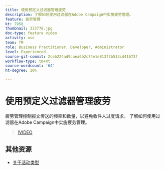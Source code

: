 ```yaml
---
title: 使用预定义过滤器管理疲劳
description: 了解如何使用过滤器在Adobe Campaign中实施疲劳管理。
feature: 疲劳管理
kt: 7958
thumbnail: 333778.jpg
doc-type: feature video
activity: use
team: TM
role: Business Practitioner, Developer, Administrator
level: Experienced
source-git-commit: 2ceb224ad9caea6b2c74e1e813f2b513cd41673f
workflow-type: tm+mt
source-wordcount: '64'
ht-degree: 10%

---
```



# 使用预定义过滤器管理疲劳

疲劳管理控制报文传送的频率和数量，以避免收件人过度请求。
了解如何使用过滤器在Adobe Campaign中实施疲劳管理。

>[!VIDEO](https://video.tv.adobe.com/v/333778?quality=12)

## 其他资源

* [关于活动类型](https://experienceleague.adobe.com/docs/campaign-classic/using/orchestrating-campaigns/campaign-optimization/about-campaign-typologies.html?lang=en)
